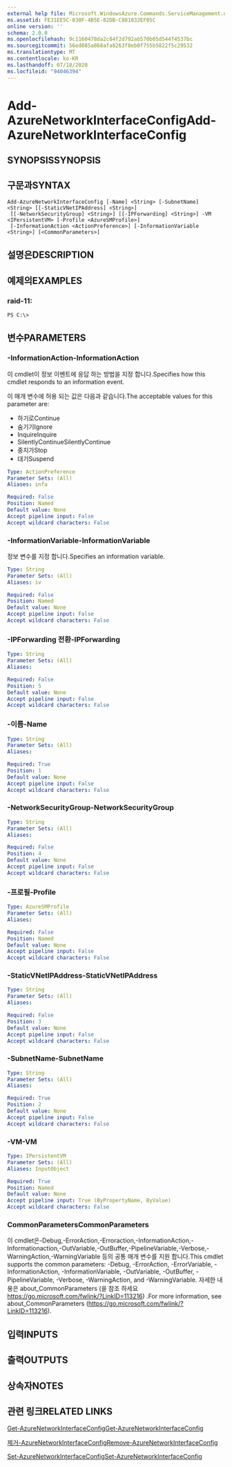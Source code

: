 ```yaml
---
external help file: Microsoft.WindowsAzure.Commands.ServiceManagement.dll-Help.xml
ms.assetid: FE31EE5C-830F-4B5E-82DB-C881032EF05C
online version: ''
schema: 2.0.0
ms.openlocfilehash: 9c1160478da2c84f2d792ab570b05d544f4537bc
ms.sourcegitcommit: 56ed085a868afa8263f8eb0f755b5822f5c29532
ms.translationtype: MT
ms.contentlocale: ko-KR
ms.lasthandoff: 07/18/2020
ms.locfileid: "94046394"
---
```

# <span data-ttu-id="35032-101">Add-AzureNetworkInterfaceConfig</span><span class="sxs-lookup"><span data-stu-id="35032-101">Add-AzureNetworkInterfaceConfig</span></span>

## <span data-ttu-id="35032-102">SYNOPSIS</span><span class="sxs-lookup"><span data-stu-id="35032-102">SYNOPSIS</span></span>

## <span data-ttu-id="35032-103">구문과</span><span class="sxs-lookup"><span data-stu-id="35032-103">SYNTAX</span></span>

```
Add-AzureNetworkInterfaceConfig [-Name] <String> [-SubnetName] <String> [[-StaticVNetIPAddress] <String>]
 [[-NetworkSecurityGroup] <String>] [[-IPForwarding] <String>] -VM <IPersistentVM> [-Profile <AzureSMProfile>]
 [-InformationAction <ActionPreference>] [-InformationVariable <String>] [<CommonParameters>]
```

## <span data-ttu-id="35032-104">설명은</span><span class="sxs-lookup"><span data-stu-id="35032-104">DESCRIPTION</span></span>

## <span data-ttu-id="35032-105">예제의</span><span class="sxs-lookup"><span data-stu-id="35032-105">EXAMPLES</span></span>

### <span data-ttu-id="35032-106">raid-1</span><span class="sxs-lookup"><span data-stu-id="35032-106">1:</span></span>
```
PS C:\>
```

## <span data-ttu-id="35032-107">변수</span><span class="sxs-lookup"><span data-stu-id="35032-107">PARAMETERS</span></span>

### <span data-ttu-id="35032-108">-InformationAction</span><span class="sxs-lookup"><span data-stu-id="35032-108">-InformationAction</span></span>
<span data-ttu-id="35032-109">이 cmdlet이 정보 이벤트에 응답 하는 방법을 지정 합니다.</span><span class="sxs-lookup"><span data-stu-id="35032-109">Specifies how this cmdlet responds to an information event.</span></span>

<span data-ttu-id="35032-110">이 매개 변수에 허용 되는 값은 다음과 같습니다.</span><span class="sxs-lookup"><span data-stu-id="35032-110">The acceptable values for this parameter are:</span></span>

- <span data-ttu-id="35032-111">하기로</span><span class="sxs-lookup"><span data-stu-id="35032-111">Continue</span></span>
- <span data-ttu-id="35032-112">숨기기</span><span class="sxs-lookup"><span data-stu-id="35032-112">Ignore</span></span>
- <span data-ttu-id="35032-113">Inquire</span><span class="sxs-lookup"><span data-stu-id="35032-113">Inquire</span></span>
- <span data-ttu-id="35032-114">SilentlyContinue</span><span class="sxs-lookup"><span data-stu-id="35032-114">SilentlyContinue</span></span>
- <span data-ttu-id="35032-115">중지가</span><span class="sxs-lookup"><span data-stu-id="35032-115">Stop</span></span>
- <span data-ttu-id="35032-116">대기</span><span class="sxs-lookup"><span data-stu-id="35032-116">Suspend</span></span>

```yaml
Type: ActionPreference
Parameter Sets: (All)
Aliases: infa

Required: False
Position: Named
Default value: None
Accept pipeline input: False
Accept wildcard characters: False
```

### <span data-ttu-id="35032-117">-InformationVariable</span><span class="sxs-lookup"><span data-stu-id="35032-117">-InformationVariable</span></span>
<span data-ttu-id="35032-118">정보 변수를 지정 합니다.</span><span class="sxs-lookup"><span data-stu-id="35032-118">Specifies an information variable.</span></span>

```yaml
Type: String
Parameter Sets: (All)
Aliases: iv

Required: False
Position: Named
Default value: None
Accept pipeline input: False
Accept wildcard characters: False
```

### <span data-ttu-id="35032-119">-IPForwarding 전환</span><span class="sxs-lookup"><span data-stu-id="35032-119">-IPForwarding</span></span>
```yaml
Type: String
Parameter Sets: (All)
Aliases: 

Required: False
Position: 5
Default value: None
Accept pipeline input: False
Accept wildcard characters: False
```

### <span data-ttu-id="35032-120">-이름</span><span class="sxs-lookup"><span data-stu-id="35032-120">-Name</span></span>
```yaml
Type: String
Parameter Sets: (All)
Aliases: 

Required: True
Position: 1
Default value: None
Accept pipeline input: False
Accept wildcard characters: False
```

### <span data-ttu-id="35032-121">-NetworkSecurityGroup</span><span class="sxs-lookup"><span data-stu-id="35032-121">-NetworkSecurityGroup</span></span>
```yaml
Type: String
Parameter Sets: (All)
Aliases: 

Required: False
Position: 4
Default value: None
Accept pipeline input: False
Accept wildcard characters: False
```

### <span data-ttu-id="35032-122">-프로필</span><span class="sxs-lookup"><span data-stu-id="35032-122">-Profile</span></span>
```yaml
Type: AzureSMProfile
Parameter Sets: (All)
Aliases: 

Required: False
Position: Named
Default value: None
Accept pipeline input: False
Accept wildcard characters: False
```

### <span data-ttu-id="35032-123">-StaticVNetIPAddress</span><span class="sxs-lookup"><span data-stu-id="35032-123">-StaticVNetIPAddress</span></span>
```yaml
Type: String
Parameter Sets: (All)
Aliases: 

Required: False
Position: 3
Default value: None
Accept pipeline input: False
Accept wildcard characters: False
```

### <span data-ttu-id="35032-124">-SubnetName</span><span class="sxs-lookup"><span data-stu-id="35032-124">-SubnetName</span></span>
```yaml
Type: String
Parameter Sets: (All)
Aliases: 

Required: True
Position: 2
Default value: None
Accept pipeline input: False
Accept wildcard characters: False
```

### <span data-ttu-id="35032-125">-VM</span><span class="sxs-lookup"><span data-stu-id="35032-125">-VM</span></span>
```yaml
Type: IPersistentVM
Parameter Sets: (All)
Aliases: InputObject

Required: True
Position: Named
Default value: None
Accept pipeline input: True (ByPropertyName, ByValue)
Accept wildcard characters: False
```

### <span data-ttu-id="35032-126">CommonParameters</span><span class="sxs-lookup"><span data-stu-id="35032-126">CommonParameters</span></span>
<span data-ttu-id="35032-127">이 cmdlet은-Debug,-ErrorAction,-Erroraction,-InformationAction,-Informationaction,-OutVariable,-OutBuffer,-PipelineVariable,-Verbose,-WarningAction,-WarningVariable 등의 공통 매개 변수를 지원 합니다.</span><span class="sxs-lookup"><span data-stu-id="35032-127">This cmdlet supports the common parameters: -Debug, -ErrorAction, -ErrorVariable, -InformationAction, -InformationVariable, -OutVariable, -OutBuffer, -PipelineVariable, -Verbose, -WarningAction, and -WarningVariable.</span></span> <span data-ttu-id="35032-128">자세한 내용은 about_CommonParameters (을 참조 하세요 https://go.microsoft.com/fwlink/?LinkID=113216) .</span><span class="sxs-lookup"><span data-stu-id="35032-128">For more information, see about_CommonParameters (https://go.microsoft.com/fwlink/?LinkID=113216).</span></span>

## <span data-ttu-id="35032-129">입력</span><span class="sxs-lookup"><span data-stu-id="35032-129">INPUTS</span></span>

## <span data-ttu-id="35032-130">출력</span><span class="sxs-lookup"><span data-stu-id="35032-130">OUTPUTS</span></span>

## <span data-ttu-id="35032-131">상속자</span><span class="sxs-lookup"><span data-stu-id="35032-131">NOTES</span></span>

## <span data-ttu-id="35032-132">관련 링크</span><span class="sxs-lookup"><span data-stu-id="35032-132">RELATED LINKS</span></span>

[<span data-ttu-id="35032-133">Get-AzureNetworkInterfaceConfig</span><span class="sxs-lookup"><span data-stu-id="35032-133">Get-AzureNetworkInterfaceConfig</span></span>](./Get-AzureNetworkInterfaceConfig.md)

[<span data-ttu-id="35032-134">제거-AzureNetworkInterfaceConfig</span><span class="sxs-lookup"><span data-stu-id="35032-134">Remove-AzureNetworkInterfaceConfig</span></span>](./Remove-AzureNetworkInterfaceConfig.md)

[<span data-ttu-id="35032-135">Set-AzureNetworkInterfaceConfig</span><span class="sxs-lookup"><span data-stu-id="35032-135">Set-AzureNetworkInterfaceConfig</span></span>](./Set-AzureNetworkInterfaceConfig.md)



